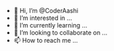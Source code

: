 - 👋 Hi, I’m @CoderAashi
- 👀 I’m interested in ...
- 🌱 I’m currently learning ...
- 💞️ I’m looking to collaborate on ...
- 📫 How to reach me ...

<!---
CoderAashi/CoderAashi is a ✨ special ✨ repository because its `README.md` (this file) appears on your GitHub profile.
You can click the Preview link to take a look at your changes.
--->
